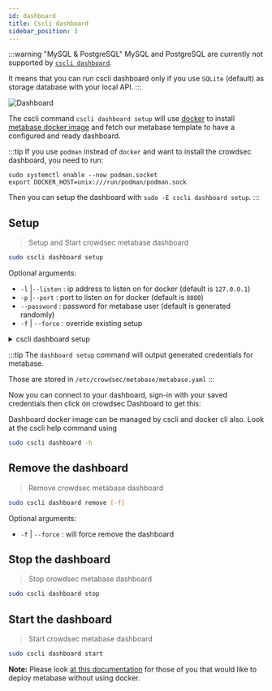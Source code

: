 ```yaml
---
id: dashboard
title: Cscli dashboard
sidebar_position: 3
---
```


:::warning "MySQL & PostgreSQL"
MySQL and PostgreSQL are currently not supported by [`cscli dashboard`](/cscli/cscli_dashboard.md). 

It means that you can run cscli dashboard only if you use `SQLite` (default) as storage database with your local API.
:::

![Dashboard](/img/metabase.png)

The cscli command `cscli dashboard setup` will use [docker](https://docs.docker.com/get-docker/) to install [metabase docker image](https://hub.docker.com/r/metabase/metabase/) and fetch our metabase template to have a configured and ready dashboard. 

:::tip
If you use `podman` instead of `docker` and want to install the crowdsec dashboard, you need to run:

	sudo systemctl enable --now podman.socket
	export DOCKER_HOST=unix:///run/podman/podman.sock

Then you can setup the dashboard with `sudo -E cscli dashboard setup`.
:::

## Setup
> Setup and Start crowdsec metabase dashboard

```bash
sudo cscli dashboard setup
```

Optional arguments:

 - `-l` |`--listen` : ip address to listen on for docker (default is `127.0.0.1`)
 - `-p` |`--port` : port to listen on for docker (default is `8080`)
 - `--password` : password for metabase user (default is generated randomly)
 - `-f` | `--force` : override existing setup



<details>
  <summary>cscli dashboard setup</summary>

```bash
INFO[0000] Pulling docker image metabase/metabase       
...........
INFO[0002] creating container '/crowdsec-metabase'      
INFO[0002] Waiting for metabase API to be up (can take up to a minute) 
..............
INFO[0051] Metabase is ready                            

	URL       : 'http://127.0.0.1:3000'
	username  : 'crowdsec@crowdsec.net'
	password  : '<RANDOM_PASSWORD>'

```
</details>

:::tip
The `dashboard setup` command will output generated credentials for metabase.

Those are stored in `/etc/crowdsec/metabase/metabase.yaml`
:::

Now you can connect to your dashboard, sign-in with your saved credentials then click on crowdsec Dashboard to get this:


Dashboard docker image can be managed by cscli and docker cli also. Look at the cscli help command using

```bash
sudo cscli dashboard -h
```

## Remove the dashboard
> Remove crowdsec metabase dashboard

```bash
sudo cscli dashboard remove [-f]
```
Optional arguments:

- `-f` | `--force` : will force remove the dashboard

## Stop the dashboard
> Stop crowdsec metabase dashboard

```bash
sudo cscli dashboard stop
```

## Start the dashboard
> Start crowdsec metabase dashboard

```bash
sudo cscli dashboard start
```

**Note:** Please look [at this documentation](/blog/metabase_without_docker) for those of you that would like to deploy metabase without using docker.


